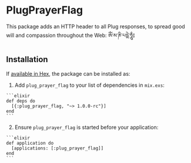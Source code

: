 # PlugPrayerFlag

This package adds an HTTP header to all Plug responses, to spread good will and compassion throughout the Web: ཨོཾ་མ་ཎི་པདྨེ་ཧཱུྂ༔

## Installation

If [available in Hex](https://hex.pm/docs/publish), the package can be installed as:

  1. Add `plug_prayer_flag` to your list of dependencies in `mix.exs`:

    ```elixir
    def deps do
      [{:plug_prayer_flag, "~> 1.0.0-rc"}]
    end
    ```

  2. Ensure `plug_prayer_flag` is started before your application:

    ```elixir
    def application do
      [applications: [:plug_prayer_flag]]
    end
    ```

